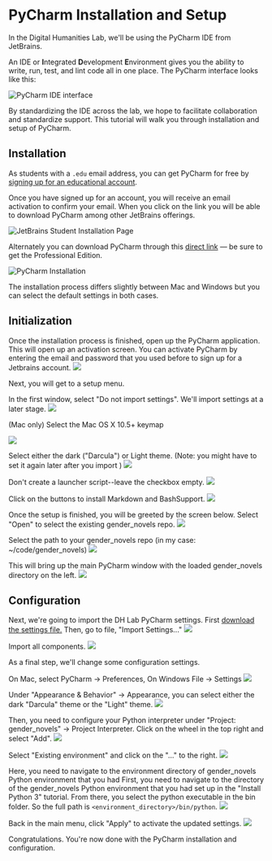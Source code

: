 # PyCharm Installation and Setup

In the Digital Humanities Lab, we'll be using the PyCharm IDE from JetBrains.

An IDE or **I**ntegrated **D**evelopment **E**nvironment gives you the ability to write, run, test, and lint code all in one place. The PyCharm interface looks like this:

![PyCharm IDE interface](../images/pycharm_1.png)

By standardizing the IDE across the lab, we hope to facilitate collaboration and standardize support. This tutorial will walk you through installation and setup of PyCharm.


## Installation

As students with a `.edu` email address, you can get PyCharm for free by [signing up for an educational account](https://www.jetbrains.com/student/).


Once you have signed up for an account, you will receive an email activation to confirm your email. When you click on the link you will be able to download PyCharm among other JetBrains offerings.

![JetBrains Student Installation Page](../images/pycharm_2.png)

Alternately you can download PyCharm through this [direct link](https://www.jetbrains.com/pycharm/download/) — be sure to get the Professional Edition.

![PyCharm Installation](../images/pycharm_3.png)

The installation process differs slightly between Mac and Windows but you can select the default settings in both cases.

## Initialization
Once the installation process is finished, open up the PyCharm application. This
will open up an activation screen. You can activate PyCharm by entering the email
and password that you used before to sign up for a Jetbrains account.
![](../images/pycharm_activation_1.png)

Next, you will get to a setup menu.

In the first window, select "Do not import settings". We'll import settings at a
later stage.
![](../images/pycharm_init_1.png)

(Mac only)
Select the Mac OS X 10.5+ keymap

![](../images/pycharm_init_2.png)


Select either the dark ("Darcula") or Light theme. (Note: you might have
to set it again later after you import )
![](../images/pycharm_init_3.png)


Don't create a launcher script--leave the checkbox empty.
![](../images/pycharm_init_4.png)


Click on the buttons to install Markdown and BashSupport.
![](../images/pycharm_init_5.png)

Once the setup is finished, you will be greeted by the screen below. Select "Open"
to select the existing gender_novels repo.
![](../images/pycharm_init_6.png)

Select the path to your gender_novels repo (in my case: ~/code/gender_novels)
![](../images/pycharm_init_7.png)

This will bring up the main PyCharm window with the loaded gender_novels directory
on the left.
![](../images/pycharm_config_1.png)

## Configuration

Next, we're going to import the DH Lab PyCharm settings. First
[download the settings file.](https://github.com/dhmit/gender_novels/raw/master/gender_novels/tutorials/setup/pycharm_settings.jar)
Then, go to file, "Import Settings..."
![](../images/pycharm_config_2.png)

Import all components.
![](../images/pycharm_config_3.png)

As a final step, we'll change some configuration settings.

On Mac, select PyCharm -> Preferences, On Windows File -> Settings
![](../images/pycharm_config_4.png)


Under "Appearance & Behavior" -> Appearance, you can select either the dark
"Darcula" theme or the "Light" theme.
![](../images/pycharm_config_5.png)

Then, you need to configure your Python interpreter under "Project: gender_novels"
-> Project Interpreter. Click on the wheel in the top right and select "Add".
![](../images/pycharm_config_6.png)

Select "Existing environment" and click on the "..." to the right.
![](../images/pycharm_config_7.png)

Here, you need to navigate to the environment directory of
gender_novels Python environment that you had
First, you need to navigate to the directory of the gender_novels Python
environment that you had set up in the "Install Python 3" tutorial. From
there, you select the python executable in the bin folder. So the full path is
`<environment_directory>/bin/python`.
![](../images/pycharm_config_8.png)

Back in the main menu, click "Apply" to activate the updated settings.
![](../images/pycharm_config_9.png)

Congratulations. You're now done with the PyCharm installation and configuration.
